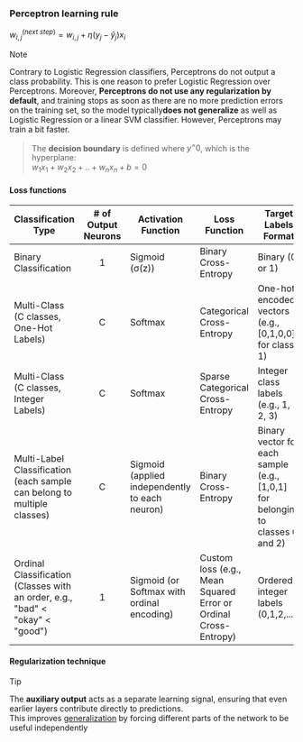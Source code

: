### Perceptron learning rule
$w_{i,j}^{(next\ step)} = w_{i,j} + \eta(y_j - \hat{y}_j)x_i$

> [!NOTE]
> Contrary to Logistic Regression classifiers, Perceptrons do not output a class
probability. This is one reason to prefer Logistic Regression over Perceptrons.
Moreover, **Perceptrons do not use any regularization by default**, and training stops as
soon as there are no more prediction errors on the training set, so the model typically**does not generalize** as well as Logistic Regression or a linear SVM classifier. However,
Perceptrons may train a bit faster.

>The **decision boundary** is defined where $y^=0$, which is the hyperplane:\
$w_1x_1+w_2x_2+ .. +w_nx_n+b=0$
    
#### Loss functions

| Classification Type	| # of Output Neurons	| Activation Function	| Loss Function |	Target Labels Format
| -------- | :-------: | ------- | ------- | ------- |
| Binary Classification	| 1		| Sigmoid (σ(z))	| 	Binary Cross-Entropy 	| Binary (0 or 1)
| Multi-Class (C classes, One-Hot Labels)		| C		| Softmax		| Categorical Cross-Entropy | One-hot encoded vectors (e.g., [0,1,0,0] for class 1)
|Multi-Class (C classes, Integer Labels)		| C		| Softmax		| Sparse Categorical Cross-Entropy | Integer class labels (e.g., 1, 2, 3)
Multi-Label Classification (each sample can belong to multiple classes)	| C	| Sigmoid (applied independently to each neuron)| Binary Cross-Entropy| Binary vector for each sample (e.g., [1,0,1] for belonging to classes 0 and 2)
| Ordinal Classification (Classes with an order, e.g., "bad" < "okay" < "good")	| 1	| Sigmoid (or Softmax with ordinal encoding)| Custom loss (e.g., Mean Squared Error or Ordinal Cross-Entropy)| Ordered integer labels (0,1,2,...)

#### Regularization technique
> [!TIP]
> The **auxiliary output** acts as a separate learning signal, ensuring that even earlier layers contribute directly to predictions.\
> This improves <ins>generalization</ins> by forcing different parts of the network to be useful independently
